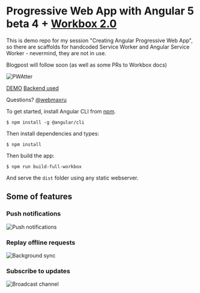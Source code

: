 # Progressive Web App with Angular 5 beta 4 + [Workbox 2.0](https://www.workboxjs.org/)

This is demo repo for my session "Creating Angular Progressive Web App", so there are scaffolds for handcoded Service Worker and Angular Service Worker - nevermind, they are not in use.

Blogpost will follow soon (as well as some PRs to Workbox docs)

![PWAtter](https://raw.githubusercontent.com/webmaxru/pwatter/master/src/imagesicons/push.gif "PWAtter")

[DEMO](https://pwa-workshop-angular.firebaseapp.com/)
[Backend used](https://github.com/webmaxru/pwa-workshop-api/)

Questions? [@webmaxru](https://twitter.com/webmaxru/)

To get started, install Angular CLI from [npm](https://www.npmjs.com/).

```
$ npm install -g @angular/cli
```

Then install dependencies and types:

```
$ npm install
```

Then build the app:

```
$ npm run build-full-workbox
```

And serve the `dist` folder using any static webserver.

## Some of features

### Push notifications

![Push notifications](https://raw.githubusercontent.com/webmaxru/pwatter/master/src/images/push.gif "Push notifications")

### Replay offline requests

![Background sync](https://raw.githubusercontent.com/webmaxru/pwatter/master/src/images/sync.gif "Background sync")

### Subscribe to updates

![Broadcast channel](https://raw.githubusercontent.com/webmaxru/pwatter/master/src/images/broadcast.gif "Broadcast channel")